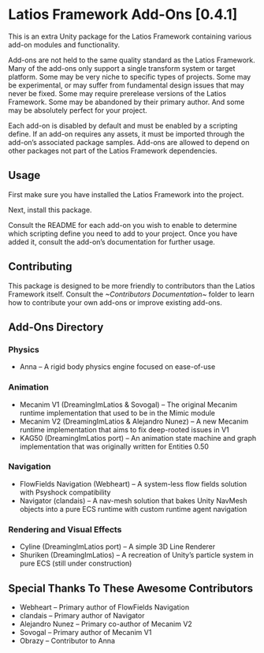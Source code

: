 # Latios Framework Add-Ons [0.4.1]

This is an extra Unity package for the Latios Framework containing various
add-on modules and functionality.

Add-ons are not held to the same quality standard as the Latios Framework. Many
of the add-ons only support a single transform system or target platform. Some
may be very niche to specific types of projects. Some may be experimental, or
may suffer from fundamental design issues that may never be fixed. Some may
require prerelease versions of the Latios Framework. Some may be abandoned by
their primary author. And some may be absolutely perfect for your project.

Each add-on is disabled by default and must be enabled by a scripting define. If
an add-on requires any assets, it must be imported through the add-on’s
associated package samples. Add-ons are allowed to depend on other packages not
part of the Latios Framework dependencies.

## Usage

First make sure you have installed the Latios Framework into the project.

Next, install this package.

Consult the README for each add-on you wish to enable to determine which
scripting define you need to add to your project. Once you have added it,
consult the add-on’s documentation for further usage.

## Contributing

This package is designed to be more friendly to contributors than the Latios
Framework itself. Consult the *\~Contributors Documentation\~* folder to learn
how to contribute your own add-ons or improve existing add-ons.

## Add-Ons Directory

### Physics

-   Anna – A rigid body physics engine focused on ease-of-use

### Animation

-   Mecanim V1 (DreamingImLatios & Sovogal) – The original Mecanim runtime
    implementation that used to be in the Mimic module
-   Mecanim V2 (DreamingImLatios & Alejandro Nunez) – A new Mecanim runtime
    implementation that aims to fix deep-rooted issues in V1
-   KAG50 (DreamingImLatios port) – An animation state machine and graph
    implementation that was originally written for Entities 0.50

### Navigation

-   FlowFields Navigation (Webheart) – A system-less flow fields solution with
    Psyshock compatibility
-   Navigator (clandais) – A nav-mesh solution that bakes Unity NavMesh objects
    into a pure ECS runtime with custom runtime agent navigation

### Rendering and Visual Effects

-   Cyline (DreamingImLatios port) – A simple 3D Line Renderer
-   Shuriken (DreamingImLatios) – A recreation of Unity’s particle system in
    pure ECS (still under construction)

## Special Thanks To These Awesome Contributors

-   Webheart – Primary author of FlowFields Navigation
-   clandais – Primary author of Navigator
-   Alejandro Nunez – Primary co-author of Mecanim V2
-   Sovogal – Primary author of Mecanim V1
-   Obrazy – Contributor to Anna
